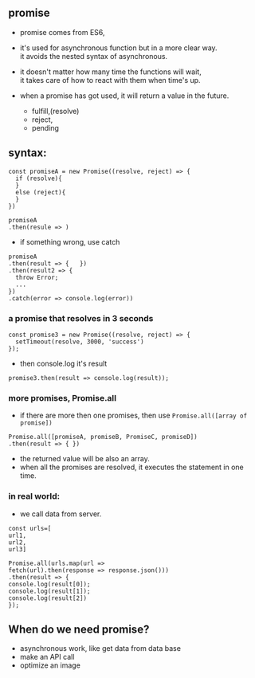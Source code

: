 ## promise

- promise comes from ES6,
- it's used for asynchronous function but in a more clear way.   
it avoids the nested syntax of asynchronous.

- it doesn't matter how many time the functions will wait,      
it takes care of how to react with them when time's up.

- when a promise has got used, it will return a value in the future.
  - fulfill,(resolve)
  - reject,
  - pending

## syntax:

```
const promiseA = new Promise((resolve, reject) => {
  if (resolve){
  }
  else (reject){
  }
})

promiseA
.then(resule => )
```

- if something wrong, use catch

```
promiseA
.then(result => {   })
.then(result2 => {
  throw Error;
  ...
})
.catch(error => console.log(error))

```

### a promise that resolves in 3 seconds
```
const promise3 = new Promise((resolve, reject) => {
  setTimeout(resolve, 3000, 'success')
});
```
- then console.log it's result
```
promise3.then(result => console.log(result));
```

### more promises, Promise.all
- if there are more then one promises,
then use ```Promise.all([array of promise])```
```
Promise.all([promiseA, promiseB, PromiseC, promiseD])
.then(result => { })

```
- the returned value will be also an array.
- when all the promises are resolved, it executes the statement in one time.


### in real world:

- we call data from server.
```
const urls=[
url1,
url2,
url3]

Promise.all(urls.map(url => 
fetch(url).then(response => response.json()))
.then(result => {
console.log(result[0]);
console.log(result[1]);
console.log(result[2])
});

```
## When do we need promise?

- asynchronous work, like get data from data base
- make an API call
- optimize an image



